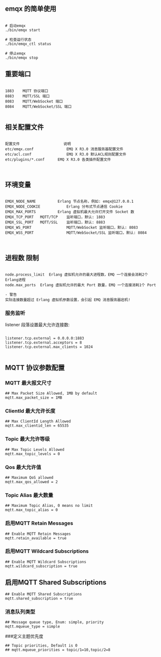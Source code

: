 ## emqx 的简单使用

```

# 启动emqx
./bin/emqx start

# 检查运行状态
./bin/emqx_ctl status

# 停止emqx
./bin/emqx stop

```


## 重要端口

```

1883	MQTT 协议端口
8883	MQTT/SSL 端口
8083	MQTT/WebSocket 端口
8084	MQTT/WebSocket/SSL 端口


```

## 相关配置文件

```

配置文件					说明
etc/emqx.conf				EMQ X R3.0 消息服务器配置文件
etc/acl.conf				EMQ X R3.0 默认ACL规则配置文件
etc/plugins/*.conf		EMQ X R3.0 各类插件配置文件



```

## 环境变量

```

EMQX_NODE_NAME			Erlang 节点名称，例如: emqx@127.0.0.1
EMQX_NODE_COOKIE			Erlang 分布式节点通信 Cookie
EMQX_MAX_PORTS			Erlang 虚拟机最大允许打开文件 Socket 数
EMQX_TCP_PORT	MQTT/TCP 	监听端口，默认: 1883
EMQX_SSL_PORT	MQTT/SSL 	监听端口，默认: 8883
EMQX_WS_PORT				MQTT/WebSocket 监听端口，默认: 8083
EMQX_WSS_PORT				MQTT/WebSocket/SSL 监听端口，默认: 8084



```


## 进程数 限制


```

node.process_limit	Erlang 虚拟机允许的最大进程数，EMQ 一个连接会消耗2个Erlang进程
node.max_ports	Erlang 虚拟机允许的最大 Port 数量，EMQ 一个连接消耗1个 Port

- 警告
实际连接数量超过 Erlang 虚拟机参数设置，会引起 EMQ 消息服务器宕机!

```


### 服务监听

 listener 段落设置最大允许连接数:
 
```

listener.tcp.external = 0.0.0.0:1883
listener.tcp.external.acceptors = 8
listener.tcp.external.max_clients = 1024
 
 ```
 
## MQTT 协议参数配置

### MQTT 最大报文尺寸

```
## Max Packet Size Allowed, 1MB by default
mqtt.max_packet_size = 1MB

```

### ClientId 最大允许长度
```
## Max ClientId Length Allowed
mqtt.max_clientid_len = 65535
```

### Topic 最大允许等级
```
## Max Topic Levels Allowed
mqtt.max_topic_levels = 0
```

### Qos 最大允许值
```
## Maximum QoS allowed
mqtt.max_qos_allowed = 2
```

### Topic Alias 最大数量
```
## Maximum Topic Alias, 0 means no limit
mqtt.max_topic_alias = 0
```

### 启用MQTT Retain Messages

```
## Enable MQTT Retain Messages
mqtt.retain_available = true
```

### 启用MQTT Wildcard Subscriptions

```
## Enable MQTT Wildcard Subscriptions
mqtt.wildcard_subscription = true
```

## 启用MQTT Shared Subscriptions
```
## Enable MQTT Shared Subscriptions
mqtt.shared_subscription = true
```

### 消息队列类型
```
## Message queue type, Enum: simple, priority
mqtt.mqueue_type = simple
```

###定义主题优先度

```
## Topic priorities, Default is 0
## mqtt.mqueue_priorities = topic/1=10,topic/2=8
```
